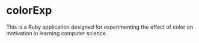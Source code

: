 # colorExp
This is a Ruby application designed for experimenting the effect of color on motivation in learning computer science. 
